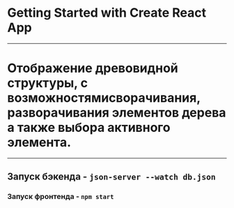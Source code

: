 # Getting Started with Create React App
___
# Отображение древовидной структуры, с возможностямисворачивания, разворачивания элементов дерева а также выбора активного элемента.
___
## Запуск бэкенда - `json-server --watch db.json`
### Запуск фронтенда - `npm start`